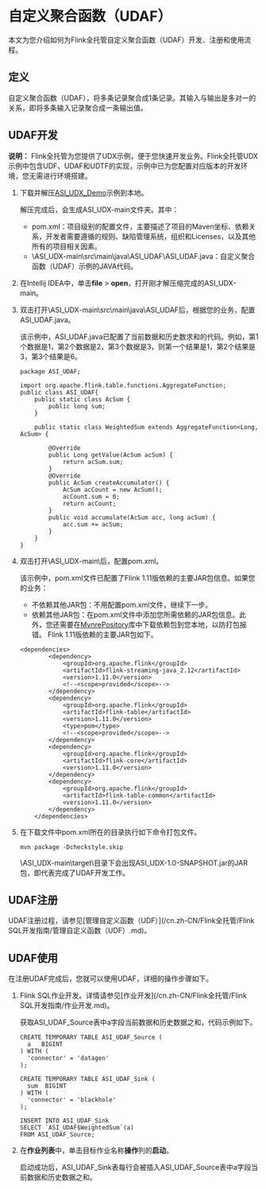# 自定义聚合函数（UDAF）

本文为您介绍如何为Flink全托管自定义聚合函数（UDAF）开发、注册和使用流程。

## 定义

自定义聚合函数（UDAF），将多条记录聚合成1条记录。其输入与输出是多对一的关系，即将多条输入记录聚合成一条输出值。

## UDAF开发

**说明：** Flink全托管为您提供了UDX示例，便于您快速开发业务。Flink全托管UDX示例中包含UDF、UDAF和UDTF的实现，示例中已为您配置对应版本的开发环境，您无需进行环境搭建。

1.  下载并解压[ASI\_UDX\_Demo](https://github.com/RealtimeCompute/ASI_UDX)示例到本地。

    解压完成后，会生成ASI\_UDX-main文件夹。其中：

    -   pom.xml：项目级别的配置文件，主要描述了项目的Maven坐标、依赖关系，开发者需要遵循的规则、缺陷管理系统，组织和Licenses，以及其他所有的项目相关因素。
    -   \\ASI\_UDX-main\\src\\main\\java\\ASI\_UDAF\\ASI\_UDAF.java：自定义聚合函数（UDAF）示例的JAVA代码。
2.  在Intellij IDEA中，单击**file** \> **open**，打开刚才解压缩完成的ASI\_UDX-main。
3.  双击打开\\ASI\_UDX-main\\src\\main\\java\\ASI\_UDAF后，根据您的业务，配置ASI\_UDAF.java。

    该示例中，ASI\_UDAF.java已配置了当前数据和历史数求和的代码。例如，第1个数据是1，第2个数据是2，第3个数据是3，则第一个结果是1，第2个结果是3，第3个结果是6。

    ```
    package ASI_UDAF;
    
    import org.apache.flink.table.functions.AggregateFunction;
    public class ASI_UDAF{
        public static class AcSum {
            public long sum;
        }
    
        public static class WeightedSum extends AggregateFunction<Long, AcSum> {
    
            @Override
            public Long getValue(AcSum acSum) {
                return acSum.sum;
            }
            @Override
            public AcSum createAccumulator() {
                AcSum acCount = new AcSum();
                acCount.sum = 0;
                return acCount;
            }
            public void accumulate(AcSum acc, long acSum) {
                acc.sum += acSum;
            }
        }
    }
    ```

4.  双击打开\\ASI\_UDX-main\\后，配置pom.xml。

    该示例中，pom.xml文件已配置了Flink 1.11版依赖的主要JAR包信息。如果您的业务：

    -   不依赖其他JAR包：不用配置pom.xml文件，继续下一步。
    -   依赖其他JAR包：在pom.xml文件中添加您所需依赖的JAR包信息。此外，您还需要在[MvnrePository](https://mvnrepository.com/)库中下载依赖包到您本地，以防打包报错。
    Flink 1.11版依赖的主要JAR包如下。

    ```
    <dependencies>
            <dependency>
                <groupId>org.apache.flink</groupId>
                <artifactId>flink-streaming-java_2.12</artifactId>
                <version>1.11.0</version>
                <!--<scope>provided</scope>-->
            </dependency>
            <dependency>
                <groupId>org.apache.flink</groupId>
                <artifactId>flink-table</artifactId>
                <version>1.11.0</version>
                <type>pom</type>
                <!--<scope>provided</scope>-->
            </dependency>
            <dependency>
                <groupId>org.apache.flink</groupId>
                <artifactId>flink-core</artifactId>
                <version>1.11.0</version>
            </dependency>
            <dependency>
                <groupId>org.apache.flink</groupId>
                <artifactId>flink-table-common</artifactId>
                <version>1.11.0</version>
            </dependency>
        </dependencies>
    ```

5.  在下载文件中pom.xml所在的目录执行如下命令打包文件。

    ```
    mvn package -Dcheckstyle.skip
    ```

    \\ASI\_UDX-main\\target\\目录下会出现ASI\_UDX-1.0-SNAPSHOT.jar的JAR包，即代表完成了UDAF开发工作。


## UDAF注册

UDAF注册过程，请参见[管理自定义函数（UDF）](/cn.zh-CN/Flink全托管/Flink SQL开发指南/管理自定义函数（UDF）.md)。

## UDAF使用

在注册UDAF完成后，您就可以使用UDAF，详细的操作步骤如下。

1.  Flink SQL作业开发。详情请参见[作业开发](/cn.zh-CN/Flink全托管/Flink SQL开发指南/作业开发.md)。

    获取ASI\_UDAF\_Source表中a字段当前数据和历史数据之和，代码示例如下。

    ```
    CREATE TEMPORARY TABLE ASI_UDAF_Source (
      a   BIGINT
    ) WITH (
      'connector' = 'datagen'
    );
    
    CREATE TEMPORARY TABLE ASI_UDAF_Sink (
      sum  BIGINT
    ) WITH (
      'connector' = 'blackhole'
    );
    
    INSERT INTO ASI_UDAF_Sink
    SELECT `ASI_UDAF$WeightedSum`(a)
    FROM ASI_UDAF_Source;
    ```

2.  在**作业列表**中，单击目标作业名称**操作**列的**启动**。

    启动成功后，ASI\_UDAF\_Sink表每行会被插入ASI\_UDAF\_Source表中a字段当前数据和历史数据之和。


